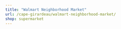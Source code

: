 ```yaml
---
title: "Walmart Neighborhood Market"
url: /cape-girardeau/walmart-neighborhood-market/
shop: supermarket
---
```

